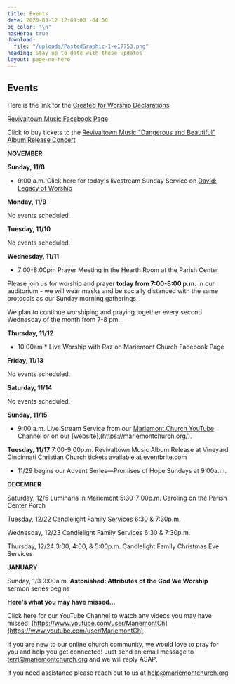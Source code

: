 ```yaml
---
title: Events
date: 2020-03-12 12:09:00 -04:00
bg_color: "\n"
hasHero: true
download:
  file: "/uploads/PastedGraphic-1-e17753.png"
heading: Stay up to date with these updates
layout: page-no-hero
---
```


## Events

Here is the link for the [Created for Worship Declarations](https://drive.google.com/file/d/1ldbfAXjwh75cKzWlN307i_xHWjrI1vje/view?usp=sharing)

[Revivaltown Music Facebook Page](https://www.facebook.com/Revivaltown-Music-2008659255901002)

Click to buy tickets to the [Revivaltown Music "Dangerous and Beautiful" Album Release Concert](https://www.eventbrite.com/e/revivaltown-music-album-release-concert-tickets-126366392281?aff=ebdssbdestsearch)

**NOVEMBER**

**Sunday, 11/8**

* 9:00 a.m. Click here for today's livestream Sunday Service on [David: Legacy of Worship
](https://youtu.be/EQUzL9FvX1A)

**Monday, 11/9**

No events scheduled.

**Tuesday, 11/10**

No events scheduled.

**Wednesday, 11/11**

* 7:00-8:00pm Prayer Meeting in the Hearth Room at the Parish Center

Please join us for worship and prayer ****today** from 7:00-8:00 p.m.** in our auditorium - we will wear masks and be socially distanced with the same protocols as our Sunday morning gatherings.  

We plan to continue worshiping and praying together every second Wednesday of the month from 7-8 pm.

**Thursday, 11/12**

* 10:00am * Live Worship with Raz on Mariemont Church Facebook Page

**Friday, 11/13**

No events scheduled.

**Saturday, 11/14**

No events scheduled.

**Sunday, 11/15**

* 9:00 a.m. Live Stream Service from our [Mariemont Church YouTube Channel](https://www.youtube.com/c/MariemontChurch/videos) or on our [website],(https://mariemontchurch.org/).

**Tuesday, 11/17**
7:00-9:00p.m. Revivaltown Music Album Release at Vineyard Cincinnati Christian Church tickets available at eventbrite.com

* 11/29 begins our Advent Series—Promises of Hope
Sundays at 9:00a.m.

**DECEMBER**

Saturday, 12/5
Luminaria in Mariemont
5:30-7:00p.m. Caroling on the Parish Center Porch

Tuesday, 12/22
Candlelight Family Services 6:30 & 7:30p.m.

Wednesday, 12/23
Candlelight Family Services 6:30 & 7:30p.m.

Thursday, 12/24
3:00, 4:00, & 5:00p.m. Candlelight Family Christmas Eve Services

**JANUARY**

Sunday, 1/3 
9:00a.m. **Astonished: Attributes of the God We Worship** sermon series begins

**Here's what you may have missed...**

Click here for our YouTube Channel to watch any videos you may have missed:
[https://www.youtube.com/user/MariemontCh](https://www.youtube.com/user/MariemontCh)

If you are new to our online church community, we would love to pray for you and help you get connected! Just send an email message to [terri@mariemontchurch.org](http://terri@mariemontchurch.org) and we will reply ASAP.

If you need assistance please reach out to us at [help@mariemontchurch.org](http://help@mariemontchurch.org)


